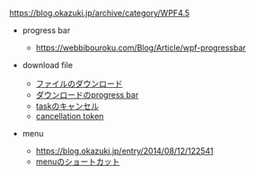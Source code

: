 


https://blog.okazuki.jp/archive/category/WPF4.5

- progress bar
    - https://webbibouroku.com/Blog/Article/wpf-progressbar

- download file 
    - [ファイルのダウンロード](https://qiita.com/thrzn41/items/2754bec8ebad97ecd7fd)
    - [ダウンロードのprogress bar](https://stackoverflow.com/questions/20661652/progress-bar-with-httpclient)
    - [taskのキャンセル](https://qiita.com/mounntainn/items/3f39e0c57412c48508bf)
    - [cancellation token](https://qiita.com/TsuyoshiUshio@github/items/b2d23b37b410a2cfd330)

- menu
    - https://blog.okazuki.jp/entry/2014/08/12/122541
    - [menuのショートカット](https://docs.microsoft.com/en-us/previous-versions/dotnet/netframework-3.0/ms748845(v=vs.85)?redirectedfrom=MSDN)